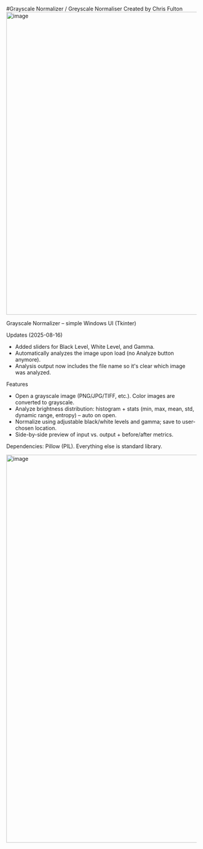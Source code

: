 #Grayscale Normalizer / Greyscale Normaliser
Created by Chris Fulton
<img width="1172" height="800" alt="image" src="https://github.com/user-attachments/assets/0d59bc59-aefb-4eeb-af92-05a7dd542dd9" />



Grayscale Normalizer – simple Windows UI (Tkinter)

Updates (2025-08-16)
- Added sliders for Black Level, White Level, and Gamma.
- Automatically analyzes the image upon load (no Analyze button anymore).
- Analysis output now includes the file name so it's clear which image was analyzed.

Features
- Open a grayscale image (PNG/JPG/TIFF, etc.). Color images are converted to grayscale.
- Analyze brightness distribution: histogram + stats (min, max, mean, std, dynamic range, entropy) – auto on open.
- Normalize using adjustable black/white levels and gamma; save to user-chosen location.
- Side-by-side preview of input vs. output + before/after metrics.

Dependencies: Pillow (PIL). Everything else is standard library.


<img width="1910" height="1025" alt="image" src="https://github.com/user-attachments/assets/8e0b7f51-6f22-4567-bdb4-334b9020d562" />


